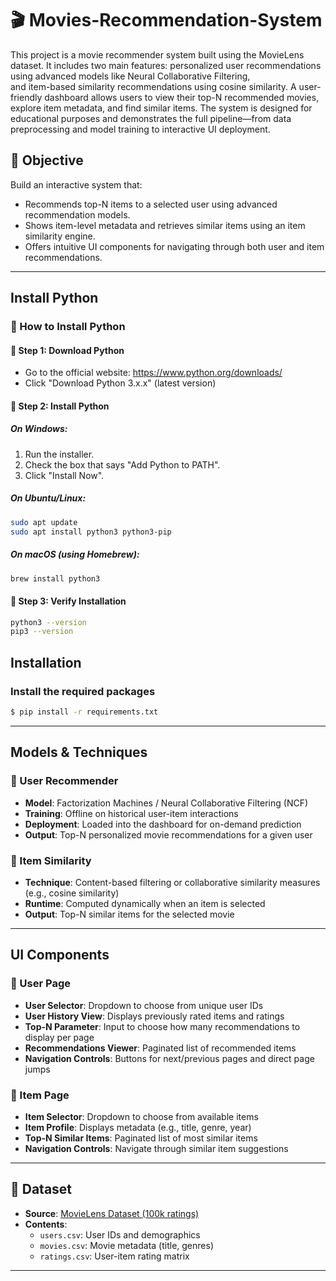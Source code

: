 #  🎬 Movies-Recommendation-System

 This project is a movie recommender system built using the MovieLens dataset. It includes two main features: personalized user recommendations using advanced models like Neural Collaborative Filtering,  
 and item-based similarity recommendations using cosine similarity. A user-friendly dashboard allows users to view their top-N recommended movies, explore item metadata, and find similar items. The 
 system is designed for educational purposes and demonstrates the full pipeline—from data preprocessing and model training to interactive UI deployment.


## 📌 Objective

Build an interactive system that:
- Recommends top-N items to a selected user using advanced recommendation models.
- Shows item-level metadata and retrieves similar items using an item similarity engine.
- Offers intuitive UI components for navigating through both user and item recommendations.

---

## Install Python 

### 🐍 How to Install Python

#### 🔹 Step 1: Download Python
- Go to the official website: https://www.python.org/downloads/
- Click "Download Python 3.x.x" (latest version)

#### 🔹 Step 2: Install Python

##### On Windows:
1. Run the installer.
2. Check the box that says "Add Python to PATH".
3. Click "Install Now".

##### On Ubuntu/Linux:
```bash
sudo apt update
sudo apt install python3 python3-pip
```

##### On macOS (using Homebrew):
```bash
brew install python3
```

#### 🔹 Step 3: Verify Installation
```bash
python3 --version
pip3 --version
```

## Installation

### Install the required packages

```bash
$ pip install -r requirements.txt
```
---
## Models & Techniques

### 🔹 User Recommender
- **Model**: Factorization Machines / Neural Collaborative Filtering (NCF)
- **Training**: Offline on historical user-item interactions
- **Deployment**: Loaded into the dashboard for on-demand prediction
- **Output**: Top-N personalized movie recommendations for a given user

### 🔹 Item Similarity
- **Technique**: Content-based filtering or collaborative similarity measures (e.g., cosine similarity)
- **Runtime**: Computed dynamically when an item is selected
- **Output**: Top-N similar items for the selected movie

---

## UI Components

### 🔸 User Page
- **User Selector**: Dropdown to choose from unique user IDs
- **User History View**: Displays previously rated items and ratings
- **Top-N Parameter**: Input to choose how many recommendations to display per page
- **Recommendations Viewer**: Paginated list of recommended items
- **Navigation Controls**: Buttons for next/previous pages and direct page jumps

### 🔸 Item Page
- **Item Selector**: Dropdown to choose from available items
- **Item Profile**: Displays metadata (e.g., title, genre, year)
- **Top-N Similar Items**: Paginated list of most similar items
- **Navigation Controls**: Navigate through similar item suggestions

---

## 📁 Dataset

- **Source**: [MovieLens  Dataset (100k ratings)](https://grouplens.org/datasets/movielens/)
- **Contents**:
  - `users.csv`: User IDs and demographics
  - `movies.csv`: Movie metadata (title, genres)
  - `ratings.csv`: User-item rating matrix

---


